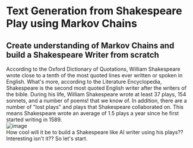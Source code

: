 # Text Generation from Shakespeare Play using Markov Chains
## Create understanding of Markov Chains and build a Shakespeare Writer from scratch

According to the Oxford Dictionary of Quotations, William Shakespeare wrote close to a tenth of the most quoted lines ever written or spoken in English. What's more, according to the Literature Encyclopedia, Shakespeare is the second most quoted English writer after the writers of the bible. During his life, William Shakespeare wrote at least 37 plays, 154 sonnets, and a number of poems! that we know of. In addition, there are a number of "lost plays" and plays that Shakespeare collaborated on. This means Shakespeare wrote an average of 1.5 plays a year since he first started writing in 1589. 
<br />
![image](https://user-images.githubusercontent.com/48447990/199230734-c3a9126f-1655-4b8c-b566-dd27ca67dd8e.png)
<br />
How cool will it be to build a Shakespeare like AI writer using his plays?? Interesting isn't it?? So let's start.



